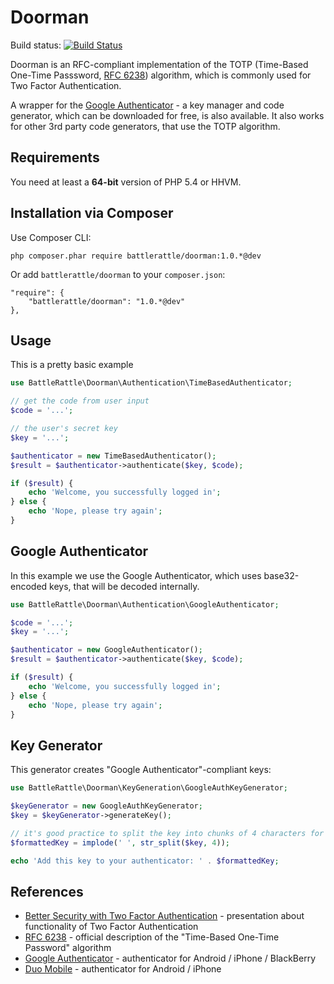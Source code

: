 Doorman
=======

Build status: [![Build Status](https://travis-ci.org/BattleRattle/doorman.png?branch=master)](https://travis-ci.org/BattleRattle/doorman)

Doorman is an RFC-compliant implementation of the TOTP (Time-Based One-Time Passsword, [RFC 6238](https://www.ietf.org/rfc/rfc6238.txt))
algorithm, which is commonly used for Two Factor Authentication.

A wrapper for the [Google Authenticator](https://support.google.com/accounts/answer/1066447) - a key manager and code generator,
which can be downloaded for free, is also available. It also works for other
3rd party code generators, that use the TOTP algorithm.

Requirements
------------

You need at least a **64-bit** version of PHP 5.4 or HHVM.

Installation via Composer
-------------------------

Use Composer CLI:

```
php composer.phar require battlerattle/doorman:1.0.*@dev
```

Or add `battlerattle/doorman` to your `composer.json`:

```
"require": {
    "battlerattle/doorman": "1.0.*@dev"
},
```

Usage
-----

This is a pretty basic example

```php
use BattleRattle\Doorman\Authentication\TimeBasedAuthenticator;

// get the code from user input
$code = '...';

// the user's secret key
$key = '...';

$authenticator = new TimeBasedAuthenticator();
$result = $authenticator->authenticate($key, $code);

if ($result) {
    echo 'Welcome, you successfully logged in';
} else {
    echo 'Nope, please try again';
}
```

Google Authenticator
--------------------

In this example we use the Google Authenticator, which uses base32-encoded keys, that will be decoded internally.

```php
use BattleRattle\Doorman\Authentication\GoogleAuthenticator;

$code = '...';
$key = '...';

$authenticator = new GoogleAuthenticator();
$result = $authenticator->authenticate($key, $code);

if ($result) {
    echo 'Welcome, you successfully logged in';
} else {
    echo 'Nope, please try again';
}
```

Key Generator
-------------

This generator creates "Google Authenticator"-compliant keys:

```php
use BattleRattle\Doorman\KeyGeneration\GoogleAuthKeyGenerator;

$keyGenerator = new GoogleAuthKeyGenerator;
$key = $keyGenerator->generateKey();

// it's good practice to split the key into chunks of 4 characters for better readability
$formattedKey = implode(' ', str_split($key, 4));

echo 'Add this key to your authenticator: ' . $formattedKey;
```

References
----------

* [Better Security with Two Factor Authentication](http://www.slideshare.net/battlerattle/better-security-with-two-factor-authentication-php-unconference-2013) - presentation about functionality of Two Factor Authentication
* [RFC 6238](https://www.ietf.org/rfc/rfc6238.txt) - official description of the "Time-Based One-Time Password" algorithm
* [Google Authenticator](https://support.google.com/accounts/answer/1066447) - authenticator for Android / iPhone / BlackBerry
* [Duo Mobile](http://guide.duosecurity.com/third-party-accounts) - authenticator for Android / iPhone